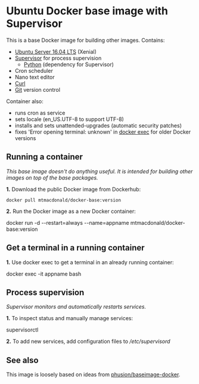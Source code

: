Ubuntu Docker base image with Supervisor
========================================

This is a base Docker image for building other images. Contains:

- [Ubuntu Server 16.04 LTS](https://www.ubuntu.com/download/server) (Xenial)
- [Supervisor](http://supervisord.org) for process supervision
    - [Python](https://www.python.org) (dependency for Supervisor)
- Cron scheduler
- Nano text editor
- [Curl](https://curl.haxx.se)
- [Git](https://git-scm.com/) version control

Container also:
- runs cron as service
- sets locale (en_US.UTF-8 to support UTF-8)
- installs and sets unattended-upgrades (automatic security patches)
- fixes 'Error opening terminal: unknown' in [docker exec](https://github.com/docker/docker/issues/9299) for older Docker versions

Running a container
-------------------

*This base image doesn't do anything useful. It is intended for building other
images on top of the base packages.*

**1.** Download the public Docker image from Dockerhub:

	docker pull mtmacdonald/docker-base:version

**2.** Run the Docker image as a new Docker container:

  docker run -d --restart=always --name=appname mtmacdonald/docker-base:version

Get a terminal in a running container
-------------------------------------

**1.** Use docker exec to get a terminal in an already running container:

  docker exec -it appname bash

Process supervision
-------------------

*Supervisor monitors and automatically restarts services.*

**1.** To inspect status and manually manage services:

  supervisorctl

**2.** To add new services, add configuration files to */etc/supervisord*

See also
--------

This image is loosely based on ideas from
[phusion/baseimage-docker](https://github.com/phusion/baseimage-docker).
